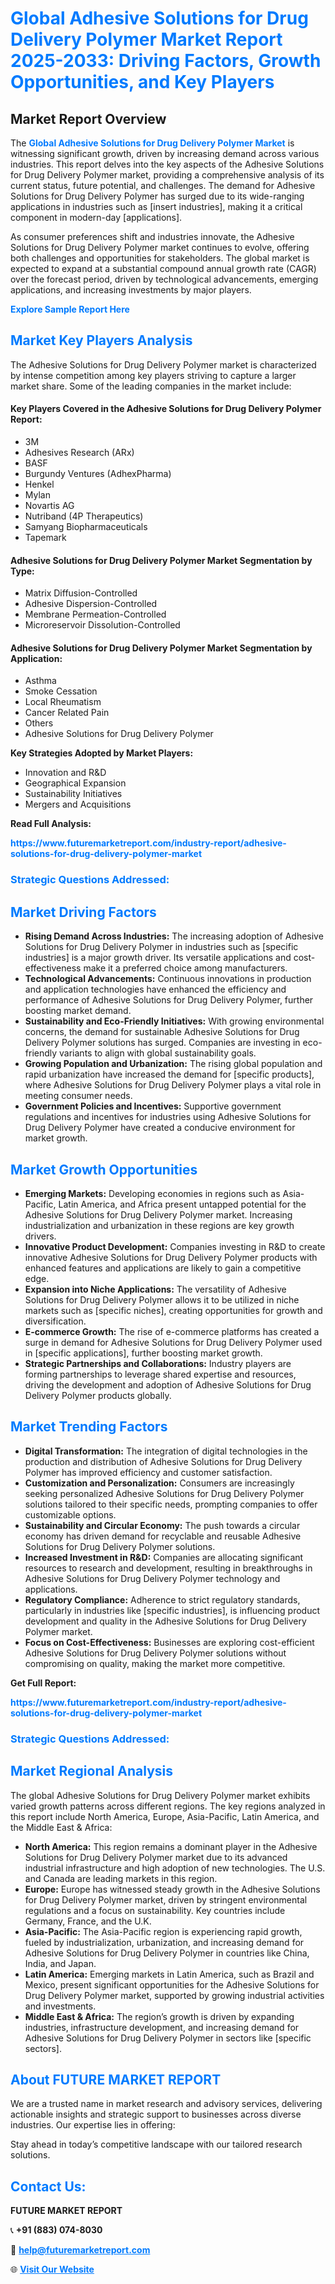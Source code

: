 <h1 style="color: #007BFF;">Global Adhesive Solutions for Drug Delivery Polymer Market Report 2025-2033: Driving Factors, Growth Opportunities, and Key Players</h1>

<section id="overview">
<h2>Market Report Overview</h2>
<p>The <a href="https://www.futuremarketreport.com/industry-report/adhesive-solutions-for-drug-delivery-polymer-market" style="color: #007BFF; text-decoration: none;"><strong>Global Adhesive Solutions for Drug Delivery Polymer Market</strong></a> is witnessing significant growth, driven by increasing demand across various industries. This report delves into the key aspects of the Adhesive Solutions for Drug Delivery Polymer market, providing a comprehensive analysis of its current status, future potential, and challenges. The demand for Adhesive Solutions for Drug Delivery Polymer has surged due to its wide-ranging applications in industries such as [insert industries], making it a critical component in modern-day [applications].</p>
<p>As consumer preferences shift and industries innovate, the Adhesive Solutions for Drug Delivery Polymer market continues to evolve, offering both challenges and opportunities for stakeholders. The global market is expected to expand at a substantial compound annual growth rate (CAGR) over the forecast period, driven by technological advancements, emerging applications, and increasing investments by major players.</p>
</section>

<section id="overview">
<p><a href="https://www.futuremarketreport.com/request-sample/reportId=123458" style="color: #007BFF; text-decoration: none;"><strong>Explore Sample Report Here</strong></a></p>
</section>

<section id="key-players">
<h2 style="color: #007BFF;">Market Key Players Analysis</h2>
<p>The Adhesive Solutions for Drug Delivery Polymer market is characterized by intense competition among key players striving to capture a larger market share. Some of the leading companies in the market include:</p>
<h4>Key Players Covered in the Adhesive Solutions for Drug Delivery Polymer Report:</h4>
<ul><li>3M</li><li>Adhesives Research (ARx)</li><li>BASF</li><li>Burgundy Ventures (AdhexPharma)</li><li>Henkel</li><li>Mylan</li><li>Novartis AG</li><li>Nutriband (4P Therapeutics)</li><li>Samyang Biopharmaceuticals</li><li>Tapemark</li></ul>
<h4>Adhesive Solutions for Drug Delivery Polymer Market Segmentation by Type:</h4>
<ul><li>Matrix Diffusion-Controlled</li><li>Adhesive Dispersion-Controlled</li><li>Membrane Permeation-Controlled</li><li>Microreservoir Dissolution-Controlled</li></ul>

<h4>Adhesive Solutions for Drug Delivery Polymer Market Segmentation by Application:</h4>
<ul><li>Asthma</li><li>Smoke Cessation</li><li>Local Rheumatism</li><li>Cancer Related Pain</li><li>Others</li><li>Adhesive Solutions for Drug Delivery Polymer</li></ul>
<p><strong>Key Strategies Adopted by Market Players:</strong></p>
<ul>
<li>Innovation and R&D</li>
<li>Geographical Expansion</li>
<li>Sustainability Initiatives</li>
<li>Mergers and Acquisitions</li>
</ul>
</section>

<section>
<p><strong>Read Full Analysis: </strong></p><a href="https://www.futuremarketreport.com/industry-report/adhesive-solutions-for-drug-delivery-polymer-market" style="color: #007BFF; text-decoration: none;"><strong>https://www.futuremarketreport.com/industry-report/adhesive-solutions-for-drug-delivery-polymer-market</strong></a>
<h3 style="color: #007BFF;">Strategic Questions Addressed:</h3>
</section>

<section id="driving-factors">
<h2 style="color: #007BFF;">Market Driving Factors</h2>
<ul>
<li><strong>Rising Demand Across Industries:</strong> The increasing adoption of Adhesive Solutions for Drug Delivery Polymer in industries such as [specific industries] is a major growth driver. Its versatile applications and cost-effectiveness make it a preferred choice among manufacturers.</li>
<li><strong>Technological Advancements:</strong> Continuous innovations in production and application technologies have enhanced the efficiency and performance of Adhesive Solutions for Drug Delivery Polymer, further boosting market demand.</li>
<li><strong>Sustainability and Eco-Friendly Initiatives:</strong> With growing environmental concerns, the demand for sustainable Adhesive Solutions for Drug Delivery Polymer solutions has surged. Companies are investing in eco-friendly variants to align with global sustainability goals.</li>
<li><strong>Growing Population and Urbanization:</strong> The rising global population and rapid urbanization have increased the demand for [specific products], where Adhesive Solutions for Drug Delivery Polymer plays a vital role in meeting consumer needs.</li>
<li><strong>Government Policies and Incentives:</strong> Supportive government regulations and incentives for industries using Adhesive Solutions for Drug Delivery Polymer have created a conducive environment for market growth.</li>
</ul>
</section>

<section id="growth-opportunities">
<h2 style="color: #007BFF;">Market Growth Opportunities</h2>
<ul>
<li><strong>Emerging Markets:</strong> Developing economies in regions such as Asia-Pacific, Latin America, and Africa present untapped potential for the Adhesive Solutions for Drug Delivery Polymer market. Increasing industrialization and urbanization in these regions are key growth drivers.</li>
<li><strong>Innovative Product Development:</strong> Companies investing in R&D to create innovative Adhesive Solutions for Drug Delivery Polymer products with enhanced features and applications are likely to gain a competitive edge.</li>
<li><strong>Expansion into Niche Applications:</strong> The versatility of Adhesive Solutions for Drug Delivery Polymer allows it to be utilized in niche markets such as [specific niches], creating opportunities for growth and diversification.</li>
<li><strong>E-commerce Growth:</strong> The rise of e-commerce platforms has created a surge in demand for Adhesive Solutions for Drug Delivery Polymer used in [specific applications], further boosting market growth.</li>
<li><strong>Strategic Partnerships and Collaborations:</strong> Industry players are forming partnerships to leverage shared expertise and resources, driving the development and adoption of Adhesive Solutions for Drug Delivery Polymer products globally.</li>
</ul>
</section>

<section id="trending-factors">
<h2 style="color: #007BFF;">Market Trending Factors</h2>
<ul>
<li><strong>Digital Transformation:</strong> The integration of digital technologies in the production and distribution of Adhesive Solutions for Drug Delivery Polymer has improved efficiency and customer satisfaction.</li>
<li><strong>Customization and Personalization:</strong> Consumers are increasingly seeking personalized Adhesive Solutions for Drug Delivery Polymer solutions tailored to their specific needs, prompting companies to offer customizable options.</li>
<li><strong>Sustainability and Circular Economy:</strong> The push towards a circular economy has driven demand for recyclable and reusable Adhesive Solutions for Drug Delivery Polymer solutions.</li>
<li><strong>Increased Investment in R&D:</strong> Companies are allocating significant resources to research and development, resulting in breakthroughs in Adhesive Solutions for Drug Delivery Polymer technology and applications.</li>
<li><strong>Regulatory Compliance:</strong> Adherence to strict regulatory standards, particularly in industries like [specific industries], is influencing product development and quality in the Adhesive Solutions for Drug Delivery Polymer market.</li>
<li><strong>Focus on Cost-Effectiveness:</strong> Businesses are exploring cost-efficient Adhesive Solutions for Drug Delivery Polymer solutions without compromising on quality, making the market more competitive.</li>
</ul>
</section>

<section>
<p><strong>Get Full Report: </strong></p><a href="https://www.futuremarketreport.com/industry-report/adhesive-solutions-for-drug-delivery-polymer-market" style="color: #007BFF; text-decoration: none;"><strong>https://www.futuremarketreport.com/industry-report/adhesive-solutions-for-drug-delivery-polymer-market</strong></a>
<h3 style="color: #007BFF;">Strategic Questions Addressed:</h3>
</section>


<section id="regional-analysis">
<h2 style="color: #007BFF;">Market Regional Analysis</h2>
<p>The global Adhesive Solutions for Drug Delivery Polymer market exhibits varied growth patterns across different regions. The key regions analyzed in this report include North America, Europe, Asia-Pacific, Latin America, and the Middle East & Africa:</p>
<ul>
<li><strong>North America:</strong> This region remains a dominant player in the Adhesive Solutions for Drug Delivery Polymer market due to its advanced industrial infrastructure and high adoption of new technologies. The U.S. and Canada are leading markets in this region.</li>
<li><strong>Europe:</strong> Europe has witnessed steady growth in the Adhesive Solutions for Drug Delivery Polymer market, driven by stringent environmental regulations and a focus on sustainability. Key countries include Germany, France, and the U.K.</li>
<li><strong>Asia-Pacific:</strong> The Asia-Pacific region is experiencing rapid growth, fueled by industrialization, urbanization, and increasing demand for Adhesive Solutions for Drug Delivery Polymer in countries like China, India, and Japan.</li>
<li><strong>Latin America:</strong> Emerging markets in Latin America, such as Brazil and Mexico, present significant opportunities for the Adhesive Solutions for Drug Delivery Polymer market, supported by growing industrial activities and investments.</li>
<li><strong>Middle East & Africa:</strong> The region’s growth is driven by expanding industries, infrastructure development, and increasing demand for Adhesive Solutions for Drug Delivery Polymer in sectors like [specific sectors].</li>
</ul>
</section>

<footer>
<h2 style="color: #007BFF;">About FUTURE MARKET REPORT</h2>
<p>We are a trusted name in market research and advisory services, delivering actionable insights and strategic support to businesses across diverse industries. Our expertise lies in offering:</p>

<p>Stay ahead in today’s competitive landscape with our tailored research solutions.</p>

<h2 style="color: #007BFF;">Contact Us:</h2>
<p><strong>FUTURE MARKET REPORT</strong></p>
<p>📞 <strong>+91 (883) 074-8030</strong></p>
<p>📧 <strong><a href="mailto:help@futuremarketreport.com" style="color: #007BFF;">help@futuremarketreport.com</a></strong></p>
<p>🌐 <strong><a href="https://www.futuremarketreport.com/" style="color: #007BFF;">Visit Our Website</a></strong></p>
</footer>